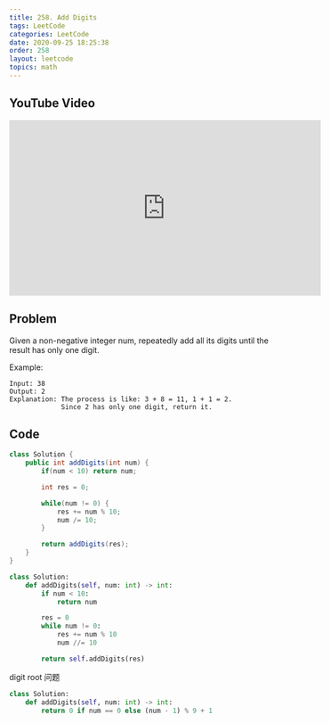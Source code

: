 ```yaml
---
title: 258. Add Digits
tags: LeetCode
categories: LeetCode
date: 2020-09-25 18:25:38
order: 258
layout: leetcode
topics: math
---
```


## YouTube Video

<iframe width="560" height="315" src="https://www.youtube.com/embed/7ab7S8wvy0s" title="YouTube video player" frameborder="0" allow="accelerometer; autoplay; clipboard-write; encrypted-media; gyroscope; picture-in-picture" allowfullscreen></iframe>

## Problem

Given a non-negative integer num, repeatedly add all its digits until the result has only one digit.

Example:

```
Input: 38
Output: 2
Explanation: The process is like: 3 + 8 = 11, 1 + 1 = 2.
             Since 2 has only one digit, return it.
```

## Code

```java
class Solution {
    public int addDigits(int num) {
        if(num < 10) return num;

        int res = 0;

        while(num != 0) {
            res += num % 10;
            num /= 10;
        }

        return addDigits(res);
    }
}
```

```python
class Solution:
    def addDigits(self, num: int) -> int:
        if num < 10:
            return num

        res = 0
        while num != 0:
            res += num % 10
            num //= 10

        return self.addDigits(res)
```

digit root 问题

```python
class Solution:
    def addDigits(self, num: int) -> int:
        return 0 if num == 0 else (num - 1) % 9 + 1
```
